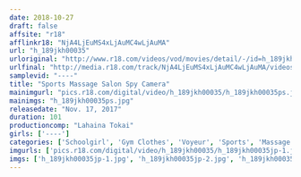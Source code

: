 ```yaml
---
date: 2018-10-27
draft: false
affsite: "r18"
afflinkr18: "NjA4LjEuMS4xLjAuMC4wLjAuMA"
url: "h_189jkh00035"
urloriginal: "http://www.r18.com/videos/vod/movies/detail/-/id=h_189jkh00035"
urlfinal: "http://media.r18.com/track/NjA4LjEuMS4xLjAuMC4wLjAuMA/videos/vod/movies/detail/-/id=h_189jkh00035"
samplevid: "----"
title: "Sports Massage Salon Spy Camera"
mainimgurl: "pics.r18.com/digital/video/h_189jkh00035/h_189jkh00035ps.jpg"
mainimgs: "h_189jkh00035ps.jpg"
releasedate: "Nov. 17, 2017"
duration: 101
productioncomp: "Lahaina Tokai"
girls: ['----']
categories: ['Schoolgirl', 'Gym Clothes', 'Voyeur', 'Sports', 'Massage']
imgurls: ['pics.r18.com/digital/video/h_189jkh00035/h_189jkh00035jp-1.jpg', 'pics.r18.com/digital/video/h_189jkh00035/h_189jkh00035jp-2.jpg', 'pics.r18.com/digital/video/h_189jkh00035/h_189jkh00035jp-3.jpg', 'pics.r18.com/digital/video/h_189jkh00035/h_189jkh00035jp-4.jpg', 'pics.r18.com/digital/video/h_189jkh00035/h_189jkh00035jp-5.jpg', 'pics.r18.com/digital/video/h_189jkh00035/h_189jkh00035jp-6.jpg', 'pics.r18.com/digital/video/h_189jkh00035/h_189jkh00035jp-7.jpg', 'pics.r18.com/digital/video/h_189jkh00035/h_189jkh00035jp-8.jpg', 'pics.r18.com/digital/video/h_189jkh00035/h_189jkh00035jp-9.jpg', 'pics.r18.com/digital/video/h_189jkh00035/h_189jkh00035jp-10.jpg', 'pics.r18.com/digital/video/h_189jkh00035/h_189jkh00035jp-11.jpg', 'pics.r18.com/digital/video/h_189jkh00035/h_189jkh00035jp-12.jpg', 'pics.r18.com/digital/video/h_189jkh00035/h_189jkh00035jp-13.jpg', 'pics.r18.com/digital/video/h_189jkh00035/h_189jkh00035jp-14.jpg', 'pics.r18.com/digital/video/h_189jkh00035/h_189jkh00035jp-15.jpg', 'pics.r18.com/digital/video/h_189jkh00035/h_189jkh00035jp-16.jpg', 'pics.r18.com/digital/video/h_189jkh00035/h_189jkh00035jp-17.jpg', 'pics.r18.com/digital/video/h_189jkh00035/h_189jkh00035jp-18.jpg', 'pics.r18.com/digital/video/h_189jkh00035/h_189jkh00035jp-19.jpg', 'pics.r18.com/digital/video/h_189jkh00035/h_189jkh00035jp-20.jpg']
imgs: ['h_189jkh00035jp-1.jpg', 'h_189jkh00035jp-2.jpg', 'h_189jkh00035jp-3.jpg', 'h_189jkh00035jp-4.jpg', 'h_189jkh00035jp-5.jpg', 'h_189jkh00035jp-6.jpg', 'h_189jkh00035jp-7.jpg', 'h_189jkh00035jp-8.jpg', 'h_189jkh00035jp-9.jpg', 'h_189jkh00035jp-10.jpg', 'h_189jkh00035jp-11.jpg', 'h_189jkh00035jp-12.jpg', 'h_189jkh00035jp-13.jpg', 'h_189jkh00035jp-14.jpg', 'h_189jkh00035jp-15.jpg', 'h_189jkh00035jp-16.jpg', 'h_189jkh00035jp-17.jpg', 'h_189jkh00035jp-18.jpg', 'h_189jkh00035jp-19.jpg', 'h_189jkh00035jp-20.jpg']
---
```

